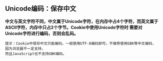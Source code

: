 
## Unicode编码：保存中文


**中文与英文字符不同，中文属于Unicode字符，在内存中占4个字符，而英文属于ASCII字符，内存中只占2个字节。Cookie中使用Unicode字符时
需要对Unicode字符进行编码，否则会乱码。**



    提示：Cookie中保存中文只能编码。一般使用UTF-8编码即可。不推荐使用GBK等中文编码，因为浏览器不一定支持，
    而且JavaScript也不支持GBK编码。

